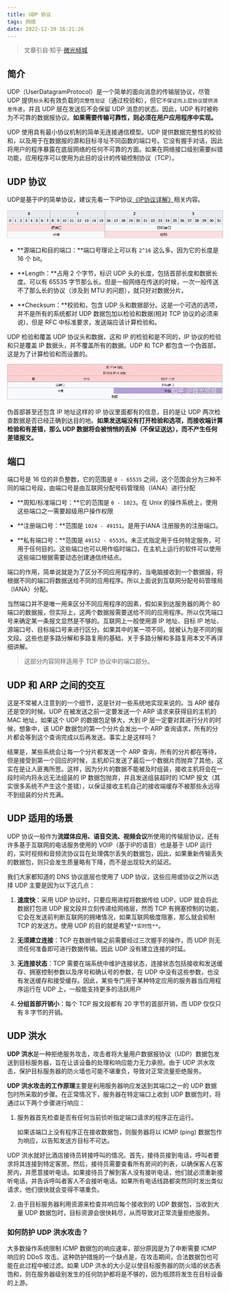 ```yaml
---
title: UDP 协议
tags: 网络
date: 2022-12-30 16:21:26
---
```


> 文章引自·知乎·[微光倾城](https://zhuanlan.zhihu.com/p/357080855)

## 简介

UDP（UserDatagramProtocol）是一个简单的面向消息的传输层协议，尽管 UDP 提供`标头`和有效负载的`完整性验证`（通过校验和），但它`不保证向上层协议提供消息传递`，并且 UDP 层在发送后不会保留 UDP 消息的状态。因此，UDP 有时被称为不可靠的数据报协议。**如果需要传输可靠性，则必须在用户应用程序中实现。**

UDP 使用具有最小协议机制的简单无连接通信模型。UDP 提供数据完整性的校验和，以及用于在数据报的源和目标寻址不同函数的端口号。它没有握手对话，因此将用户的程序暴露在底层网络的任何不可靠的方面。如果在网络接口级别需要纠错功能，应用程序可以使用为此目的设计的传输控制协议（TCP）。
<!-- more -->

## UDP 协议

UDP是基于IP的简单协议，建议先看一下IP协议[《IP协议详解》](https://mp.weixin.qq.com/s?__biz=MzIxNTg1NzQwMQ==&mid=2247485204&idx=1&sn=f451dae4f4ada4b6ec2f55075df72c27&chksm=9790a682a0e72f9497c13001c215883298c9e7137d160c58c5e417939962e1abb96c0972be17&scene=21#wechat_redirect)相关内容。

![udp 协议规范](images/network-udp/udp_protocol.png)

* **源端口和目的端口：**端口号理论上可以有 `2^16` 这么多。因为它的长度是 16 个 bit。

* **Length：**占用 2 个字节，标识 UDP 头的长度，包括首部长度和数据长度。可以有 65535 字节那么长。但是一般网络在传送的时候，一次一般传送不了那么长的协议（涉及到 MTU 的问题），就只好对数据分片。

* **Checksum：**校验和，包含 UDP 头和数据部分。这是一个可选的选项，并不是所有的系统都对 UDP 数据包加以检验和数据(相对 TCP 协议的必须来说)，但是 RFC 中标准要求，发送端应该计算检验和。

UDP 检验和覆盖 UDP 协议头和数据，这和 IP 的检验和是不同的，IP 协议的检验和只是覆盖 IP 数据头，并不覆盖所有的数据。UDP 和 TCP 都包含一个伪首部，这是为了计算检验和而设置的。

![](images/network-udp/udp.jpg)

伪首部甚至还包含 IP 地址这样的 IP 协议里面都有的信息，目的是让 UDP 两次检查数据是否已经正确到达目的地。**如果发送端没有打开检验和选项，而接收端计算检验和有差错，那么 UDP 数据将会被悄悄的丢掉（不保证送达），而不产生任何差错报文。**

## 端口

端口号是 16 位的非负整数，它的范围是 `0 - 65535` 之间，这个范围会分为三种不同的端口号段，由端口号是由互联网分配号码管理局（IANA）进行分配

* **周知/标准端口号：**它的范围是 `0 - 1023`。在 Unix 的操作系统上，使用这些端口之一需要超级用户操作权限

* **注册端口号：**范围是 `1024 - 49151`。是用于IANA 注册服务的注册端口。

* **私有端口号：**范围是 `49152 - 65535`。未正式指定用于任何特定服务，可用于任何目的。这些端口也可以用作临时端口，在主机上运行的软件可以使用这些端口根据需要动态创建通信终结点。

端口的作用，简单说就是为了区分不同应用程序的，当电脑接收到一个数据报，将根据不同的端口将数据送给不同的应用程序。所以上面说到互联网分配号码管理局（IANA）分配。

当然端口并不是唯一用来区分不同应用程序的因素，假如来到达服务器的两个 80 端口的数据报，但实际上，这两个数据报需要送给不同的应用程序。所以仅凭端口号来确定某一条报文显然是不够的。互联网上一般使用源 IP 地址、目标 IP 地址、源端口号、目标端口号来进行区分。如果其中的某一项不同，就被认为是不同的报文段。这些也是多路分解和多路复用的基础，关于多路分解和多路复用本文不再详细讲解。

> 这部分内容同样适用于 TCP 协议中的端口部分。

## UDP 和 ARP 之间的交互

这是不常被人注意到的一个细节，这是针对一些系统地实现来说的。当 ARP 缓存还是空的时候。UDP 在被发送之前一定要发送一个 ARP 请求来获得目的主机的 MAC 地址，如果这个 UDP 的数据包足够大，大到 IP 层一定要对其进行分片的时候，想象中，该 UDP 数据包的第一个分片会发出一个 ARP 查询请求，所有的分片都会等到这个查询完成以后再发送。事实上是这样吗？

结果是，某些系统会让每一个分片都发送一个 ARP 查询，所有的分片都在等待，但是接受到第一个回应的时候，主机却只发送了最后一个数据片而抛弃了其他，这实在是让人匪夷所思。这样，因为分片的数据不能被及时组装，接收主机将会在一段时间内将永远无法组装的 IP 数据包抛弃，并且发送组装超时的 ICMP 报文（其实很多系统不产生这个差错），以保证接收主机自己的接收端缓存不被那些永远得不到组装的分片充满。

## UDP 适用的场景

UDP 协议一般作为**流媒体应用、语音交流、视频会议**所使用的传输层协议，还有许多基于互联网的电话服务使用的 VOIP（基于IP的语音）也是基于 UDP 运行的，实时视频和音频流协议旨在处理偶尔丢失的数据包，因此，如果重新传输丢失的数据包，则只会发生质量略有下降，而不是出现较大的延迟。

我们大家都知道的 DNS 协议底层也使用了 UDP 协议，这些应用或协议之所以选择 UDP 主要是因为以下这几点：

1. **速度快**：采用 UDP 协议时，只要应用进程将数据传给 UDP，UDP 就会将此数据打包进 UDP 报文段并立刻传递给网络层，然而 TCP 有拥塞控制的功能，它会在发送前判断互联网的拥堵情况，如果互联网极度阻塞，那么就会抑制 TCP 的发送方。使用 UDP 的目的就是希望`**实时性**`。

2. **无须建立连接**：TCP 在数据传输之前需要经过三次握手的操作，而 UDP 则无须任何准备即可进行数据传输。因此 UDP 没有建立连接的时延。

3. **无连接状态**：TCP 需要在端系统中维护连接状态，连接状态包括接收和发送缓存、拥塞控制参数以及序号和确认号的参数，在 UDP 中没有这些参数，也没有发送缓存和接受缓存。因此，某些专门用于某种特定应用的服务器当应用程序运行在 UDP 上，一般能支持更多的活跃用户

4. **分组首部开销小**：每个 TCP 报文段都有 20 字节的首部开销，而 UDP 仅仅只有 8 字节的开销。

## UDP 洪水

**UDP 洪水**是一种拒绝服务攻击，攻击者将大量用户数据报协议（UDP）数据包发送到目标服务器，旨在让该设备的处理和响应能力无力承担。由于 UDP 洪水攻击，保护目标服务器的防火墙也可能不堪重负，导致对正常流量拒绝服务。

**UDP 洪水攻击的工作原理**主要是利用服务器响应发送到其端口之一的 UDP 数据包时所采取的步骤。在正常情况下，服务器在特定端口上收到 UDP 数据包时，将通过以下两个步骤进行响应：

1. 服务器首先检查是否有任何当前侦听指定端口请求的程序正在运行。

    如果该端口上没有程序正在接收数据包，则服务器将以 ICMP (ping) 数据包作为响应，以告知发送方目标不可达。

UDP 洪水就好比酒店接待员转接呼叫的情况。首先，接待员接到电话，呼叫者要求将其连接到特定客房。然后，接待员需要查看所有房间的列表，以确保客人在客房内，并愿意接听电话。如果接待员了解到客人没有接听电话，他们就必须重新接听电话，并告诉呼叫者客人不会接听电话。如果所有电话线路都突然同时发出类似请求，他们很快就会变得不堪重负。

2. 由于目标服务器利用资源来检查并响应每个接收到的 UDP 数据包，当收到大量 UDP 数据包时，目标资源会很快耗尽，从而导致对正常流量拒绝服务。

### 如何防护 UDP 洪水攻击？

大多数操作系统限制 ICMP 数据包的响应速率，部分原因是为了中断需要 ICMP 响应的 DDoS 攻击。这种防护措施的一个缺点是，在攻击期间，合法数据包也可能在此过程中被过滤。如果 UDP 洪水的大小足以使目标服务器的防火墙的状态表饱和，则在服务器级别发生的任何防护都将是不够的，因为瓶颈将发生在目标设备的上游。
